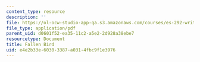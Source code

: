```yaml
---
content_type: resource
description: ''
file: https://ol-ocw-studio-app-qa.s3.amazonaws.com/courses/es-292-writing-workshop-spring-2008/e4e2b33e60303387a0314fbc9f1e3976_MITES_292S08_FalnBrd.pdf
file_type: application/pdf
parent_uid: d0601f52-ea35-11c2-a5e2-2d928a38ebe7
resourcetype: Document
title: Fallen Bird
uid: e4e2b33e-6030-3387-a031-4fbc9f1e3976
---
```

